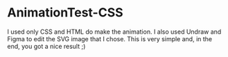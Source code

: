 # AnimationTest-CSS
I used only CSS and HTML do make the animation. I also used Undraw and Figma to edit the SVG image that I chose. 
This is very simple and, in the end, you got a nice result ;)
